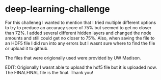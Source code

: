 # deep-learning-challenge

For this challeneg I wanted to mention that I tried multiple different options to try to preduce an accuracy score of 75% but seemed to get no closer than 72%. I added several different hidden layers and changed the node amounts and still could get no closer to 75%. Also, when saving the file to an HDF5 file I did run into any errors but I wasnt sure where to find the file or upload it to github. 

The files that were origionally used were provided by UW Madison. 

EDIT: Origionally I wasnt able to upload the hdf5 file but it is uploaded now. The FINALFINAL file is the final. Thank you! 
